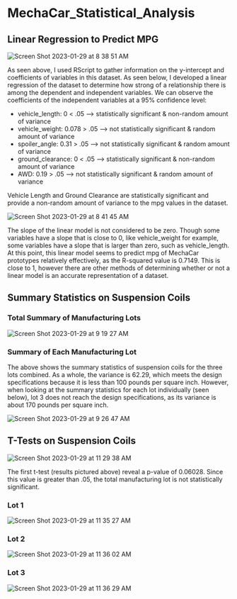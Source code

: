 # MechaCar_Statistical_Analysis

## Linear Regression to Predict MPG

![Screen Shot 2023-01-29 at 8 38 51 AM](https://user-images.githubusercontent.com/112633146/215329954-ab40ca9f-69cd-4557-97bf-357cc0fde31b.png)

As seen above, I used RScript to gather information on the y-intercept and coefficients of variables in this dataset. As seen below, I developed a linear regression of the dataset to determine how strong of a relationship there is among the dependent and independent variables. We can observe the coefficients of the independent variables at a 95% confidence level:
 - vehicle_length: 0 < .05 --> statistically significant & non-random amount of variance
 - vehicle_weight: 0.078 > .05 --> not statistically significant & random amount of variance
 - spoiler_angle: 0.31 > .05 --> not statistically significant & random amount of variance
 - ground_clearance: 0 < .05 --> statistically significant & non-random amount of variance
 - AWD: 0.19 > .05 --> not statistically significant & random amount of variance

Vehicle Length and Ground Clearance are statistically significant and provide a non-random amount of variance to the mpg values in the dataset.

![Screen Shot 2023-01-29 at 8 41 45 AM](https://user-images.githubusercontent.com/112633146/215330084-f025a524-b04d-4a9a-9ed6-176be7fd72cb.png)

The slope of the linear model is not considered to be zero. Though some variables have a slope that is close to 0, like vehicle_weight for example, some variables have a slope that is larger than zero, such as vehicle_length. At this point, this linear model seems to predict mpg of MechaCar prototypes relatively effectively, as the R-squared value is 0.7149. This is close to 1, however there are other methods of determining whether or not a linear model is an accurate representation of a dataset.


## Summary Statistics on Suspension Coils

### Total Summary of Manufacturing Lots

![Screen Shot 2023-01-29 at 9 19 27 AM](https://user-images.githubusercontent.com/112633146/215332602-50b941e2-0e71-4e71-abe4-b7eaa03f04b2.png)

### Summary of Each Manufacturing Lot

The above shows the summary statistics of suspension coils for the three lots combined. As a whole, the variance is 62.29, which meets the design specifications because it is less than 100 pounds per square inch. However, when looking at the summary statistics for each lot individually (seen below), lot 3 does not reach the design specifications, as its variance is about 170 pounds per square inch.

![Screen Shot 2023-01-29 at 9 26 47 AM](https://user-images.githubusercontent.com/112633146/215333020-8f67e756-b05b-4994-9569-7a182f82c999.png)

## T-Tests on Suspension Coils

![Screen Shot 2023-01-29 at 11 29 38 AM](https://user-images.githubusercontent.com/112633146/215340498-a2cfe9a0-93b9-4249-bb54-69dd4c6bb32a.png)

The first t-test (results pictured above) reveal a p-value of 0.06028. Since this value is greater than .05, the total manufacturing lot is not statistically significant.

### Lot 1
![Screen Shot 2023-01-29 at 11 35 27 AM](https://user-images.githubusercontent.com/112633146/215340604-ad572322-f6f8-478a-840a-1325ead9fd57.png)


### Lot 2
![Screen Shot 2023-01-29 at 11 36 02 AM](https://user-images.githubusercontent.com/112633146/215340636-11c061fc-16c7-4d21-978e-00475c8308c6.png)

### Lot 3
![Screen Shot 2023-01-29 at 11 36 29 AM](https://user-images.githubusercontent.com/112633146/215340668-083acc0b-8364-4369-8bf3-327caf861e7c.png)

